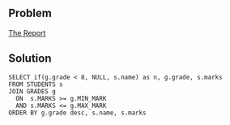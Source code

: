 ## Problem

[The Report](https://www.hackerrank.com/contests/simply-sql/challenges/the-report)

## Solution
```
SELECT if(g.grade < 8, NULL, s.name) as n, g.grade, s.marks
FROM STUDENTS s
JOIN GRADES g
  ON  s.MARKS >= g.MIN_MARK  
  AND s.MARKS <= g.MAX_MARK
ORDER BY g.grade desc, s.name, s.marks
```
